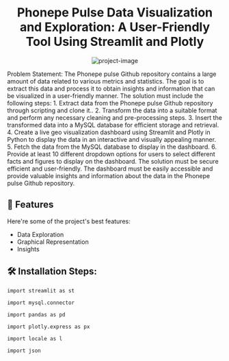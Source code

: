 <h1 align="center" id="title">Phonepe Pulse Data Visualization and Exploration: A User-Friendly Tool Using Streamlit and Plotly</h1>

<p align="center"><img src="https://drive.google.com/file/d/1VBRecdnRpbutknJLNZQC4f1bc1eKWdsw/view" alt="project-image"></p>

<p id="description">Problem Statement: The Phonepe pulse Github repository contains a large amount of data related to various metrics and statistics. The goal is to extract this data and process it to obtain insights and information that can be visualized in a user-friendly manner. The solution must include the following steps: 1. Extract data from the Phonepe pulse Github repository through scripting and clone it.. 2. Transform the data into a suitable format and perform any necessary cleaning and pre-processing steps. 3. Insert the transformed data into a MySQL database for efficient storage and retrieval. 4. Create a live geo visualization dashboard using Streamlit and Plotly in Python to display the data in an interactive and visually appealing manner. 5. Fetch the data from the MySQL database to display in the dashboard. 6. Provide at least 10 different dropdown options for users to select different facts and figures to display on the dashboard. The solution must be secure efficient and user-friendly. The dashboard must be easily accessible and provide valuable insights and information about the data in the Phonepe pulse Github repository.</p>

  
  
<h2>🧐 Features</h2>

Here're some of the project's best features:

*   Data Exploration
*   Graphical Representation
*   Insights

<h2>🛠️ Installation Steps:</h2>

```
import streamlit as st
```

```
import mysql.connector 
```

```
import pandas as pd
```

```
import plotly.express as px
```

```
import locale as l
```

```
import json
```
